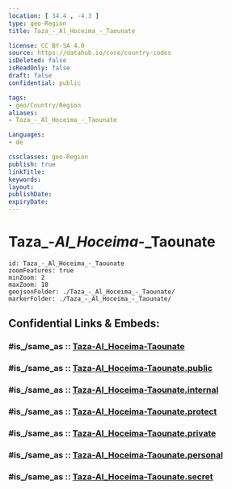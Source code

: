 ```yaml
---
location: [ 34.4 , -4.3 ] 
type: geo-Region
title: Taza_-_Al_Hoceima_-_Taounate

license: CC BY-SA 4.0
source: https://datahub.io/core/country-codes
isDeleted: false
isReadOnly: false
draft: false
confidential: public

tags:
- geo/Country/Region
aliases:
- Taza_-_Al_Hoceima_-_Taounate

Languages:
- de

cssclasses: geo-Region
publish: true
linkTitle: 
keywords: 
layout: 
publishDate: 
expiryDate: 
---
```


# Taza_-_Al_Hoceima_-_Taounate

```leaflet
id: Taza_-_Al_Hoceima_-_Taounate
zoomFeatures: true 
minZoom: 2 
maxZoom: 18
geojsonFolder: ./Taza_-_Al_Hoceima_-_Taounate/
markerFolder: ./Taza_-_Al_Hoceima_-_Taounate/
```


## Confidential Links & Embeds: 

### #is_/same_as :: [Taza-Al_Hoceima-Taounate](/_Standards/Earth/Continent/Africa/Africa~North/Morocco/Regions~Morocco/Taza-Al_Hoceima-Taounate.md) 

### #is_/same_as :: [Taza-Al_Hoceima-Taounate.public](/_public/Earth/Continent/Africa/Africa~North/Morocco/Regions~Morocco/Taza-Al_Hoceima-Taounate.public.md) 

### #is_/same_as :: [Taza-Al_Hoceima-Taounate.internal](/_internal/Earth/Continent/Africa/Africa~North/Morocco/Regions~Morocco/Taza-Al_Hoceima-Taounate.internal.md) 

### #is_/same_as :: [Taza-Al_Hoceima-Taounate.protect](/_protect/Earth/Continent/Africa/Africa~North/Morocco/Regions~Morocco/Taza-Al_Hoceima-Taounate.protect.md) 

### #is_/same_as :: [Taza-Al_Hoceima-Taounate.private](/_private/Earth/Continent/Africa/Africa~North/Morocco/Regions~Morocco/Taza-Al_Hoceima-Taounate.private.md) 

### #is_/same_as :: [Taza-Al_Hoceima-Taounate.personal](/_personal/Earth/Continent/Africa/Africa~North/Morocco/Regions~Morocco/Taza-Al_Hoceima-Taounate.personal.md) 

### #is_/same_as :: [Taza-Al_Hoceima-Taounate.secret](/_secret/Earth/Continent/Africa/Africa~North/Morocco/Regions~Morocco/Taza-Al_Hoceima-Taounate.secret.md)

